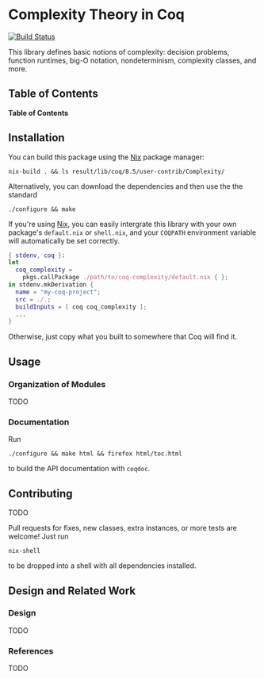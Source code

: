 # Complexity Theory in Coq

[![Build Status](https://travis-ci.org/siddharthist/coq-complexity.svg?branch=master)](https://travis-ci.org/siddharthist/coq-complexity)

This library defines basic notions of complexity: decision problems, function
runtimes, big-O notation, nondeterminism, complexity classes, and more.

## Table of Contents

<!-- markdown-toc start - Don't edit this section. Run M-x markdown-toc-generate-toc again -->
**Table of Contents**

<!-- markdown-toc end -->


## 

## Installation

You can build this package using the [Nix][nix] package manager:
```
nix-build . && ls result/lib/coq/8.5/user-contrib/Complexity/
```
Alternatively, you can download the dependencies and then use the the standard
```
./configure && make
```

If you're using [Nix][nix], you can easily intergrate this library with your own
package's `default.nix` or `shell.nix`, and your `COQPATH` environment variable
will automatically be set correctly.
```nix
{ stdenv, coq }:
let
  coq_complexity = 
    pkgs.callPackage ./path/to/coq-complexity/default.nix { };
in stdenv.mkDerivation {
  name = "my-coq-project";
  src = ./.;
  buildInputs = [ coq coq_complexity ];
  ...
}
```
Otherwise, just copy what you built to somewhere that Coq will find it.

## Usage

### Organization of Modules

TODO

### Documentation
Run
```
./configure && make html && firefox html/toc.html
```
to build the API documentation with `coqdoc`.

## Contributing

TODO

Pull requests for fixes, new classes, extra instances, or more tests are
welcome! Just run
```
nix-shell
```
to be dropped into a shell with all dependencies installed.
 
## Design and Related Work

### Design
TODO

### References
TODO

[nix]: https://nixos.org/nix/
